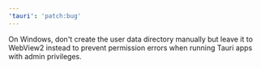 ```yaml
---
'tauri': 'patch:bug'
---
```


On Windows, don't create the user data directory manually but leave it to WebView2 instead to prevent permission errors when running Tauri apps with admin privileges.
